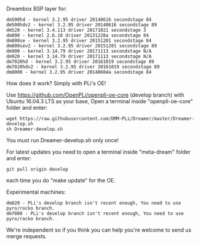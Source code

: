 Dreambox BSP layer for:
```
dm500hd - kernel 3.2.95 driver 20140616 secondstage 84
dm500hdv2 - kernel 3.2.95 driver 20140616 secondstage 89
dm520 - kernel 3.4.113 driver 20171021 secondstage 3
dm800 - kernel 2.6.18 driver 20131228a secondstage 84
dm800se - kernel 3.2.95 driver 20151201 secondstage 84
dm800sev2 - kernel 3.2.95 driver 20151201 secondstage 89
dm900 - kernel 3.14.79 driver 20171113 secondstage N/A
dm920 - kernel 3.14.79 driver 20171113 secondstage N/A
dm7020hd - kernel 3.2.95 driver 20161019 secondstage 89
dm7020hdv2 - kernel 3.2.95 driver 20161019 secondstage 89
dm8000 - kernel 3.2.95 driver 20140604a secondstage 84
```
How does it work? Simply with PLi's OE!

Use https://github.com/OpenPLi/openpli-oe-core (develop branch) with Ubuntu 16.04.3 LTS as your base, Open a terminal inside "openpli-oe-core" folder and enter:
```
wget https://raw.githubusercontent.com/DMM-PLi/Dreamer/master/Dreamer-develop.sh
sh Dreamer-develop.sh
```
You must run Dreamer-develop.sh only once!

For latest updates you need to open a terminal inside "meta-dream" folder and enter:
```
git pull origin develop
```
each time you do "make update" for the OE.

Experimental machines:
```
dm820 - PLi's develop branch isn't recent enough, You need to use pyro/rocko branch.
dm7080 - PLi's develop branch isn't recent enough, You need to use pyro/rocko branch.
```
We're independent so if you think you can help you're welcome to send us merge requests.
